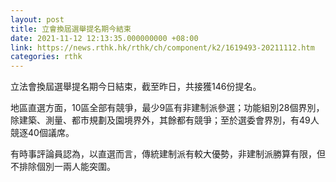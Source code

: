 ```yaml
---
layout: post
title: 立會換屆選舉提名期今結束
date: 2021-11-12 12:13:35.000000000 +08:00
link: https://news.rthk.hk/rthk/ch/component/k2/1619493-20211112.htm
categories: rthk
---
```


立法會換屆選舉提名期今日結束，截至昨日，共接獲146份提名。

地區直選方面，10區全部有競爭，最少9區有非建制派參選；功能組別28個界別，除建築、測量、都市規劃及園境界外，其餘都有競爭；至於選委會界別，有49人競逐40個議席。

有時事評論員認為，以直選而言，傳統建制派有較大優勢，非建制派勝算有限，但不排除個別一兩人能突圍。
